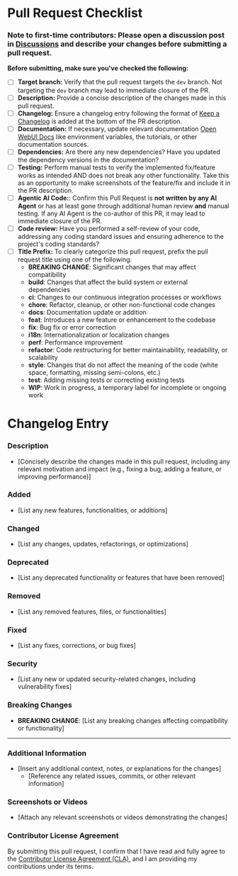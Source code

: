 # Pull Request Checklist

### Note to first-time contributors: Please open a discussion post in [Discussions](https://github.com/Zevolt-co/open-webui/discussions) and describe your changes before submitting a pull request.

**Before submitting, make sure you've checked the following:**

- [ ] **Target branch:** Verify that the pull request targets the `dev` branch. Not targeting the `dev` branch may lead to immediate closure of the PR.
- [ ] **Description:** Provide a concise description of the changes made in this pull request.
- [ ] **Changelog:** Ensure a changelog entry following the format of [Keep a Changelog](https://keepachangelog.com/) is added at the bottom of the PR description.
- [ ] **Documentation:** If necessary, update relevant documentation [Open WebUI Docs](https://github.com/open-webui/docs) like environment variables, the tutorials, or other documentation sources.
- [ ] **Dependencies:** Are there any new dependencies? Have you updated the dependency versions in the documentation?
- [ ] **Testing:** Perform manual tests to verify the implemented fix/feature works as intended AND does not break any other functionality. Take this as an opportunity to make screenshots of the feature/fix and include it in the PR description.
- [ ] **Agentic AI Code:**: Confirm this Pull Request is **not written by any AI Agent** or has at least gone through additional human review **and** manual testing. If any AI Agent is the co-author of this PR, it may lead to immediate closure of the PR.
- [ ] **Code review:** Have you performed a self-review of your code, addressing any coding standard issues and ensuring adherence to the project's coding standards?
- [ ] **Title Prefix:** To clearly categorize this pull request, prefix the pull request title using one of the following:
  - **BREAKING CHANGE**: Significant changes that may affect compatibility
  - **build**: Changes that affect the build system or external dependencies
  - **ci**: Changes to our continuous integration processes or workflows
  - **chore**: Refactor, cleanup, or other non-functional code changes
  - **docs**: Documentation update or addition
  - **feat**: Introduces a new feature or enhancement to the codebase
  - **fix**: Bug fix or error correction
  - **i18n**: Internationalization or localization changes
  - **perf**: Performance improvement
  - **refactor**: Code restructuring for better maintainability, readability, or scalability
  - **style**: Changes that do not affect the meaning of the code (white space, formatting, missing semi-colons, etc.)
  - **test**: Adding missing tests or correcting existing tests
  - **WIP**: Work in progress, a temporary label for incomplete or ongoing work

# Changelog Entry

### Description

- [Concisely describe the changes made in this pull request, including any relevant motivation and impact (e.g., fixing a bug, adding a feature, or improving performance)]

### Added

- [List any new features, functionalities, or additions]

### Changed

- [List any changes, updates, refactorings, or optimizations]

### Deprecated

- [List any deprecated functionality or features that have been removed]

### Removed

- [List any removed features, files, or functionalities]

### Fixed

- [List any fixes, corrections, or bug fixes]

### Security

- [List any new or updated security-related changes, including vulnerability fixes]

### Breaking Changes

- **BREAKING CHANGE**: [List any breaking changes affecting compatibility or functionality]

---

### Additional Information

- [Insert any additional context, notes, or explanations for the changes]
  - [Reference any related issues, commits, or other relevant information]

### Screenshots or Videos

- [Attach any relevant screenshots or videos demonstrating the changes]

### Contributor License Agreement

By submitting this pull request, I confirm that I have read and fully agree to the [Contributor License Agreement (CLA)](https://github.com/Zevolt-co/open-webui/blob/main/CONTRIBUTOR_LICENSE_AGREEMENT), and I am providing my contributions under its terms.
